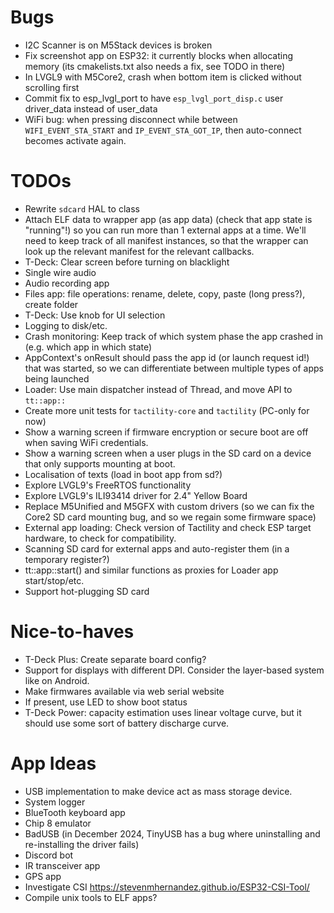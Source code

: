 # Bugs
- I2C Scanner is on M5Stack devices is broken
- Fix screenshot app on ESP32: it currently blocks when allocating memory (its cmakelists.txt also needs a fix, see TODO in there)
- In LVGL9 with M5Core2, crash when bottom item is clicked without scrolling first
- Commit fix to esp_lvgl_port to have `esp_lvgl_port_disp.c` user driver_data instead of user_data
- WiFi bug: when pressing disconnect while between `WIFI_EVENT_STA_START` and `IP_EVENT_STA_GOT_IP`, then auto-connect becomes activate again.

# TODOs
- Rewrite `sdcard` HAL to class
- Attach ELF data to wrapper app (as app data) (check that app state is "running"!) so you can run more than 1 external apps at a time.
  We'll need to keep track of all manifest instances, so that the wrapper can look up the relevant manifest for the relevant callbacks.
- T-Deck: Clear screen before turning on blacklight
- Single wire audio
- Audio recording app
- Files app: file operations: rename, delete, copy, paste (long press?), create folder
- T-Deck: Use knob for UI selection
- Logging to disk/etc.
- Crash monitoring: Keep track of which system phase the app crashed in (e.g. which app in which state)
- AppContext's onResult should pass the app id (or launch request id!) that was started, so we can differentiate between multiple types of apps being launched
- Loader: Use main dispatcher instead of Thread, and move API to `tt::app::`
- Create more unit tests for `tactility-core` and `tactility` (PC-only for now)
- Show a warning screen if firmware encryption or secure boot are off when saving WiFi credentials.
- Show a warning screen when a user plugs in the SD card on a device that only supports mounting at boot.
- Localisation of texts (load in boot app from sd?)
- Explore LVGL9's FreeRTOS functionality
- Explore LVGL9's ILI93414 driver for 2.4" Yellow Board
- Replace M5Unified and M5GFX with custom drivers (so we can fix the Core2 SD card mounting bug, and so we regain some firmware space)
- External app loading: Check version of Tactility and check ESP target hardware, to check for compatibility.
- Scanning SD card for external apps and auto-register them (in a temporary register?)
- tt::app::start() and similar functions as proxies for Loader app start/stop/etc.
- Support hot-plugging SD card

# Nice-to-haves
- T-Deck Plus: Create separate board config?
- Support for displays with different DPI. Consider the layer-based system like on Android.
- Make firmwares available via web serial website
- If present, use LED to show boot status
- T-Deck Power: capacity estimation uses linear voltage curve, but it should use some sort of battery discharge curve.
 
# App Ideas
- USB implementation to make device act as mass storage device.
- System logger
- BlueTooth keyboard app
- Chip 8 emulator
- BadUSB (in December 2024, TinyUSB has a bug where uninstalling and re-installing the driver fails)
- Discord bot
- IR transceiver app
- GPS app
- Investigate CSI https://stevenmhernandez.github.io/ESP32-CSI-Tool/
- Compile unix tools to ELF apps?
